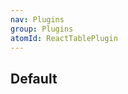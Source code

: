```yaml
---
nav: Plugins
group: Plugins
atomId: ReactTablePlugin
---
```


## Default

<code src="./demos/index.tsx"></code>
